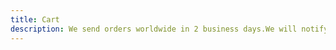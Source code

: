 ```yaml
---
title: Cart
description: We send orders worldwide in 2 business days.We will notify you when the parcel goes out for shipping. Average shipping via regular post takes about 2-4 weeks. 
---
```


<ShopCart />
